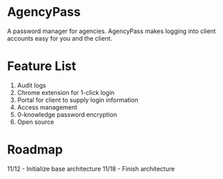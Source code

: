 # AgencyPass

A password manager for agencies. AgencyPass makes logging into client accounts easy for you and the client.

# Feature List

1. Audit logs
2. Chrome extension for 1-click login
3. Portal for client to supply login information
4. Access management
5. 0-knowledge password encryption
6. Open source

# Roadmap

11/12 - Initialize base architecture
11/18 - Finish architecture